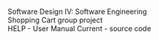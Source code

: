 Software Design IV: Software Engineering  
Shopping Cart group project  
HELP - User Manual
Current - source code
